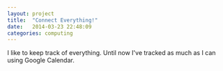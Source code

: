 ```yaml
---
layout: project
title:  "Connect Everything!"
date:   2014-03-23 22:48:09
categories: computing
---
```


I like to keep track of everything. Until now I've tracked as much as I can using Google Calendar.
